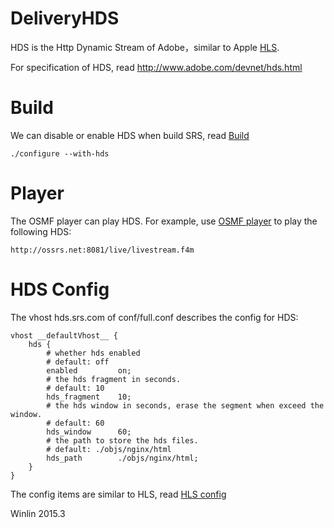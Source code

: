 # DeliveryHDS

HDS is the Http Dynamic Stream of Adobe，similar to Apple [HLS](https://github.com/winlinvip/simple-rtmp-server/wiki/v2_EN_DeliveryHLS).

For specification of HDS, read http://www.adobe.com/devnet/hds.html

# Build

We can disable or enable HDS when build SRS, read [Build](https://github.com/winlinvip/simple-rtmp-server/wiki/v2_EN_Build)

```
./configure --with-hds
```

# Player

The OSMF player can play HDS. For example, use [OSMF player](http://www.ossrs.net/players/osmf.html) to play the following HDS:

```
http://ossrs.net:8081/live/livestream.f4m
```

# HDS Config

The vhost hds.srs.com of conf/full.conf describes the config for HDS:

```
vhost __defaultVhost__ {
    hds {
        # whether hds enabled
        # default: off
        enabled         on;
        # the hds fragment in seconds.
        # default: 10
        hds_fragment    10;
        # the hds window in seconds, erase the segment when exceed the window.
        # default: 60
        hds_window      60;
        # the path to store the hds files.
        # default: ./objs/nginx/html
        hds_path        ./objs/nginx/html;
    }
}
```

The config items are similar to HLS, read [HLS config](https://github.com/winlinvip/simple-rtmp-server/wiki/v2_EN_DeliveryHLS#hls-config)

Winlin 2015.3